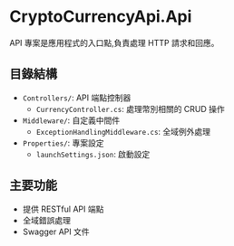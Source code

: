 # CryptoCurrencyApi.Api

API 專案是應用程式的入口點,負責處理 HTTP 請求和回應。

## 目錄結構
- `Controllers/`: API 端點控制器
  - `CurrencyController.cs`: 處理幣別相關的 CRUD 操作
- `Middleware/`: 自定義中間件
  - `ExceptionHandlingMiddleware.cs`: 全域例外處理
- `Properties/`: 專案設定
  - `launchSettings.json`: 啟動設定

## 主要功能
- 提供 RESTful API 端點
- 全域錯誤處理
- Swagger API 文件